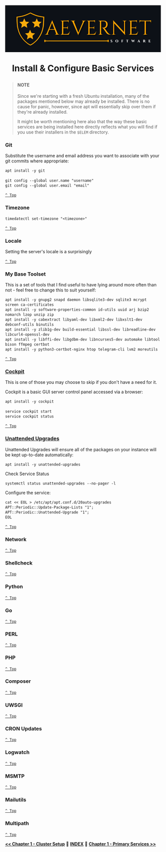 <h1 align="center">
<img src="https://raw.githubusercontent.com/aevernet/.github/master/images/banner/Aever-SW-D-800.png" alt="Aevernet">

Install & Configure Basic Services

</h1>

> #### NOTE
>
> Since we're starting with a fresh Ubuntu installation, many of the packages mentioned below may already be installed.  There is no cause for panic, however, since apt will essentially skip over them if they're already installed.
>
> It might be worth mentioning here also that the way these basic services are being installed here directly reflects what you will find if you use their installers in the `$ELEM` directory.

### Git

Substitute the username and email address you want to associate with your git commits where appropriate:

```shell
apt install -y git

git config --global user.name "username"
git config --global user.email "email"
```

[`^ Top`](#note)

### Timezone

```shell
timedatectl set-timezone "<timezone>"
```

[`^ Top`](#note)

### Locale

Setting the server's locale is a surprisingly

[`^ Top`](#note)

### My Base Toolset

This is a set of tools that I find useful to have lying around more often than not - feel free to change this to suit yourself:

```shell
apt install -y gnupg2 snapd daemon libsqlite3-dev sqlite3 mcrypt screen ca-certificates
apt install -y software-properties-common id-utils uuid arj bzip2 nomarch lzop unzip zip
apt install -y cabextract libyaml-dev libxml2-dev libxslt1-dev debconf-utils binutils
apt install -y zlib1g-dev build-essential libssl-dev libreadline-dev libcurl4-openssl-dev
apt install -y libffi-dev libgdbm-dev libncurses5-dev automake libtool bison ffmpeg certbot
apt install -y python3-certbot-nginx htop telegram-cli lvm2 moreutils
```

[`^ Top`](#note)

### [Cockpit](https://cockpit-project.org/)

This is one of those you may choose to skip if you don't have a need for it.

Cockpit is a basic GUI server control panel accessed via a browser:

```shell
apt install -y cockpit

service cockpit start
service cockpit status
```

[`^ Top`](#note)

### [Unattended Upgrades](https://www.how2shout.com/linux/how-to-configure-unattended-upgrades-in-ubuntu-20-04/)

Unattended Upgrades will ensure all of the packages on your instance will be kept up-to-date automatically:

```shell
apt install -y unattended-upgrades
```

Check Service Status

```shell
systemctl status unattended-upgrades --no-pager -l
```

Configure the service:

```shell
cat << EOL > /etc/apt/apt.conf.d/20auto-upgrades
APT::Periodic::Update-Package-Lists "1";
APT::Periodic::Unattended-Upgrade "1";
EOL
```

[`^ Top`](#note)

### Network



[`^ Top`](#note)

### Shellcheck



[`^ Top`](#note)

### Python



[`^ Top`](#note)

### Go



[`^ Top`](#note)

### PERL



[`^ Top`](#note)

### PHP



[`^ Top`](#note)

### Composer



[`^ Top`](#note)

### UWSGI



[`^ Top`](#note)

### CRON Updates



[`^ Top`](#note)

### Logwatch



[`^ Top`](#note)

### MSMTP



[`^ Top`](#note)

### Mailutils



[`^ Top`](#note)

### Multipath



[`^ Top`](#note)

[**<< Chapter 1 - Cluster Setup**](1-Cluster.md)  🔸  [**INDEX**](0-Index.md)  🔸  [**Chapter 1 - Primary Services >>**](1-primary-services.md)
